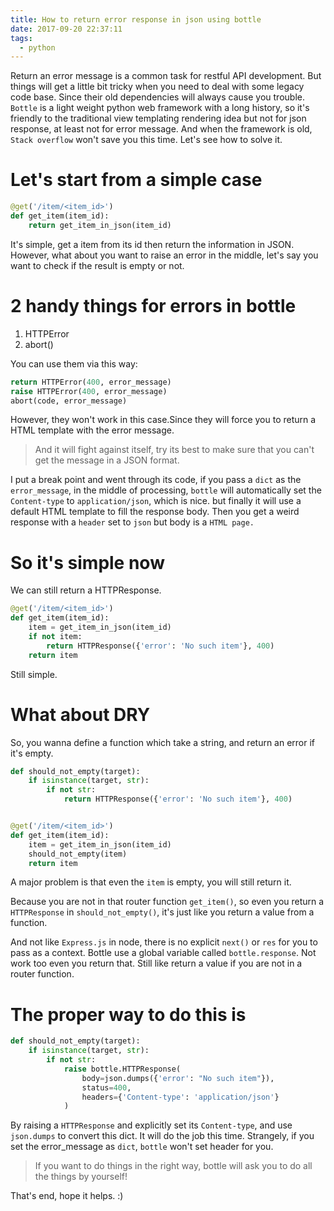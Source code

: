 ```yaml
---
title: How to return error response in json using bottle
date: 2017-09-20 22:37:11
tags:
  - python
---
```


Return an error message is a common task for restful API development. But things will get a little bit tricky when you need to deal with some legacy code base. Since their old dependencies will always cause you trouble. `Bottle` is a light weight python web framework with a long history, so it's friendly to the traditional view templating rendering idea but not for json response, at least not for error message. And when the framework is old, `Stack overflow` won't save you this time. Let's see how to solve it.

<!--more-->

# Let's start from a simple case

```python
@get('/item/<item_id>')
def get_item(item_id):
    return get_item_in_json(item_id)
```

It's simple, get a item from its id then return the information in JSON. However, what about you want to raise an error in the middle, let's say you want to check if the result is empty or not.

# 2 handy things for errors in bottle

1. HTTPError
2. abort()

You can use them via this way:

```python
return HTTPError(400, error_message)
raise HTTPError(400, error_message)
abort(code, error_message)
```

However, they won't work in this case.Since they will force you to return a HTML template with the error message.

>And it will fight against itself, try its best to make sure that you can't get the message in a JSON format.

I put a break point and went through its code, if you pass a `dict` as the `error_message`, in the middle of processing, `bottle` will automatically set the `Content-type` to `application/json`, which is nice. but finally it will use a default HTML template to fill the response body. Then you get a weird response with a `header` set to `json` but body is a `HTML page.`

# So it's simple now

We can still return a HTTPResponse.

```python
@get('/item/<item_id>')
def get_item(item_id):
    item = get_item_in_json(item_id)
    if not item:
        return HTTPResponse({'error': 'No such item'}, 400)
    return item
```

Still simple.

# What about DRY

So, you wanna define a function which take a string, and return an error if it's empty.

```python
def should_not_empty(target):
    if isinstance(target, str):
        if not str:
            return HTTPResponse({'error': 'No such item'}, 400)


@get('/item/<item_id>')
def get_item(item_id):
    item = get_item_in_json(item_id)
    should_not_empty(item)
    return item
```

A major problem is that even the `item` is empty, you will still return it. 

Because you are not in that router function `get_item()`, so even you return a `HTTPResponse` in `should_not_empty()`, it's just like you return a value from a function.

And not like `Express.js` in node, there is no explicit `next()` or `res` for you to pass as a context. Bottle use a global variable called `bottle.response`. Not work too even you return that. Still like return a value if you are not in a router function.

# The proper way to do this is

```python
def should_not_empty(target):
    if isinstance(target, str):
        if not str:
            raise bottle.HTTPResponse(
                body=json.dumps({'error': "No such item"}),
                status=400,
                headers={'Content-type': 'application/json'}
            )
```

By raising a `HTTPResponse` and explicitly set its `Content-type`, and use `json.dumps` to convert this dict. It will do the job this time. Strangely, if you set the error_message as `dict`, `bottle` won't set header for you.

> If you want to do things in the right way, bottle will ask you to do all the things by yourself!

That's end, hope it helps. :)